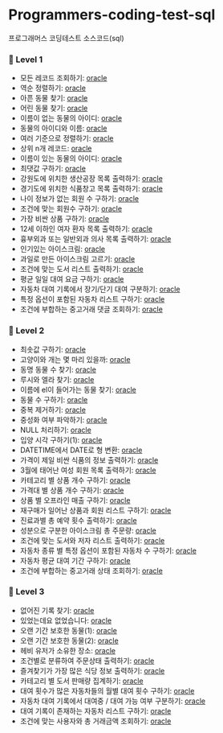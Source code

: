 # Programmers-coding-test-sql
프로그래머스 코딩테스트 소스코드(sql)


### 🌱 Level 1 

* 모든 레코드 조회하기: [oracle](/Level-1/1.sql)
* 역순 정렬하기: [oracle](/Level-1/2.sql)
* 아픈 동물 찾기: [oracle](/Level-1/3.sql)
* 어린 동물 찾기: [oracle](/Level-1/4.sql)
* 이름이 없는 동물의 아이디: [oracle](/Level-1/5.sql)
* 동물의 아이디와 이름: [oracle](/Level-1/6.sql)
* 여러 기준으로 정렬하기: [oracle](/Level-1/7.sql)
* 상위 n개 레코드: [oracle](/Level-1/8.sql)
* 이름이 있는 동물의 아이디: [oracle](/Level-1/9.sql)
* 최댓값 구하기: [oracle](/Level-1/10.sql)
* 강원도에 위치한 생산공장 목록 출력하기: [oracle](/Level-1/11.sql)
* 경기도에 위치한 식품창고 목록 출력하기: [oracle](/Level-1/12.sql)
* 나이 정보가 없는 회원 수 구하기: [oracle](/Level-1/13.sql)
* 조건에 맞는 회원수 구하기: [oracle](/Level-1/14.sql)
* 가장 비싼 상품 구하기: [oracle](/Level-1/15.sql)
* 12세 이하인 여자 환자 목록 출력하기: [oracle](/Level-1/16.sql)
* 흉부외과 또는 일반외과 의사 목록 출력하기: [oracle](/Level-1/17.sql)
* 인기있는 아이스크림: [oracle](/Level-1/18.sql)
* 과일로 만든 아이스크림 고르기: [oracle](/Level-1/19.sql)
* 조건에 맞는 도서 리스트 출력하기: [oracle](/Level-1/20.sql)
* 평균 일일 대여 요금 구하기: [oracle](/Level-1/21.sql)
* 자동차 대여 기록에서 장기/단기 대여 구분하기: [oracle](/Level-1/22.sql)
* 특정 옵션이 포함된 자동차 리스트 구하기: [oracle](/Level-1/23.sql)
* 조건에 부합하는 중고거래 댓글 조회하기: [oracle](/Level-1/24.sql)


### 🌱 Level 2 

* 최솟값 구하기: [oracle](/Level-2/1.sql)
* 고양이와 개는 몇 마리 있을까: [oracle](/Level-2/2.sql)
* 동명 동물 수 찾기: [oracle](/Level-2/3.sql)
* 루시와 엘라 찾기: [oracle](/Level-2/4.sql)
* 이름에 el이 들어가는 동물 찾기: [oracle](/Level-2/5.sql)
* 동물 수 구하기: [oracle](/Level-2/6.sql)
* 중복 제거하기: [oracle](/Level-2/7.sql)
* 중성화 여부 파악하기: [oracle](/Level-2/8.sql)
* NULL 처리하기: [oracle](/Level-2/9.sql)
* 입양 시각 구하기(1): [oracle](/Level-2/10.sql)
* DATETIME에서 DATE로 형 변환: [oracle](/Level-2/11.sql)
* 가격이 제일 비싼 식품의 정보 출력하기: [oracle](/Level-2/12.sql)
* 3월에 태어난 여성 회원 목록 출력하기: [oracle](/Level-2/13.sql)
* 카테고리 별 상품 개수 구하기: [oracle](/Level-2/14.sql)
* 가격대 별 상품 개수 구하기: [oracle](/Level-2/15.sql)
* 상품 별 오프라인 매출 구하기: [oracle](/Level-2/16.sql)
* 재구매가 일어난 상품과 회원 리스트 구하기: [oracle](/Level-2/17.sql)
* 진료과별 총 예약 횟수 출력하기: [oracle](/Level-2/18.sql)
* 성분으로 구분한 아이스크림 총 주문량: [oracle](/Level-2/19.sql)
* 조건에 맞는 도서와 저자 리스트 출력하기: [oracle](/Level-2/20.sql)
* 자동차 종류 별 특정 옵션이 포함된 자동차 수 구하기: [oracle](/Level-2/21.sql)
* 자동차 평균 대여 기간 구하기: [oracle](/Level-2/22.sql)
* 조건에 부합하는 중고거래 상태 조회하기: [oracle](/Level-2/23.sql)


### 🌱 Level 3 

* 없어진 기록 찾기: [oracle](/Level-3/1.sql)
* 있었는데요 없었습니다: [oracle](/Level-3/2.sql)
* 오랜 기간 보호한 동물(1): [oracle](/Level-3/3.sql)
* 오랜 기간 보호한 동물(2): [oracle](/Level-3/4.sql)
* 헤비 유저가 소유한 장소: [oracle](/Level-3/5.sql)
* 조건별로 분류하여 주문상태 출력하기: [oracle](/Level-3/6.sql)
* 즐겨찾기가 가장 많은 식당 정보 출력하기: [oracle](/Level-3/7.sql)
* 카테고리 별 도서 판매량 집계하기: [oracle](/Level-3/8.sql)
* 대여 횟수가 많은 자동차들의 월별 대여 횟수 구하기: [oracle](/Level-3/9.sql)
* 자동차 대여 기록에서 대여중 / 대여 가능 여부 구분하기: [oracle](/Level-3/10.sql)
* 대여 기록이 존재하는 자동차 리스트 구하기: [oracle](/Level-3/11.sql)
* 조건에 맞는 사용자와 총 거래금액 조회하기: [oracle](/Level-3/12.sql)
